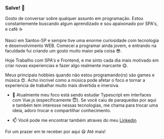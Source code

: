 ### Salve! 👋

Gosto de conversar sobre qualquer assunto em programação. Estou constantemente buscando algum aprendizado e sou apaixonado por SPA's, e café :coffee:

Nasci em Santos-SP e sempre tive uma enorme curiosidade com tecnologia e desenvolvimento WEB. Comecei a programar ainda jovem, e entrando na faculdade fui criando um gosto muito maior pela coisa :sunglasses:.

Hoje Trabalho com SPA's e Frontend, e me sinto cada dia mais motivado em criar novas experiencias e fazer algo realmente marcante :yum:.

Meus principais hobbies quando não estou programando(rs) são games e música :heart_eyes:. Acho incrivel como a música pode afetar o foco e tornar a experiencia de trabalhar muito mais divertida e imersiva.


- 🌱 Atualmente meu foco está sendo estudar Typescript em interfaces com Vue.js (especificamente :innocent:). Se você caiu de paraquedas por aqui e também tem interesse nessas tecnologias, me chama para trocar uma ideia, adoro trocar e compartilhar conhecimento.

- 📫 Você pode me encontrar também atraves do meu [Linkedin](https://www.linkedin.com/in/leonardoabreurodrigues/)

Foi um prazer em te receber por aqui :smiley:
Até mais!
